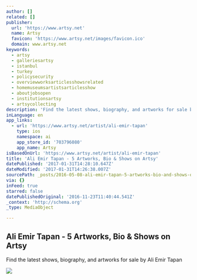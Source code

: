 ```yaml
---
author: []
related: []
publisher:
  url: 'https://www.artsy.net'
  name: Artsy
  favicon: 'https://www.artsy.net/images/favicon.ico'
  domain: www.artsy.net
keywords:
  - artsy
  - galleriesartsy
  - istanbul
  - turkey
  - policysecurity
  - overviewworksarticlesshowsrelated
  - homemuseumsartistsarticlesshow
  - aboutjobsopen
  - institutionsartsy
  - artsycollecting
description: 'Find the latest shows, biography, and artworks for sale by Ali Emir Tapan'
inLanguage: en
app_links:
  - url: 'https://www.artsy.net/artist/ali-emir-tapan'
    type: ios
    namespace: ai
    app_store_id: '703796080'
    app_name: Artsy
isBasedOnUrl: 'https://www.artsy.net/artist/ali-emir-tapan'
title: 'Ali Emir Tapan - 5 Artworks, Bio & Shows on Artsy'
datePublished: '2017-01-31T14:28:10.647Z'
dateModified: '2017-01-31T14:26:38.007Z'
sourcePath: _posts/2016-05-08-ali-emir-tapan-5-artworks-bio-and-shows-on-artsy.md
via: {}
inFeed: true
starred: false
datePublishedOriginal: '2016-11-23T11:40:44.541Z'
_context: 'http://schema.org'
_type: MediaObject

---
```

<article style=""><h1>Ali Emir Tapan - 5 Artworks, Bio &amp; Shows on Artsy</h1><p>Find the latest shows, biography, and artworks for sale by Ali Emir Tapan</p><img src="https://d32dm0rphc51dk.cloudfront.net/Ava-DQrgyBlm2HpxE6tPwA/large.jpg" /></article>